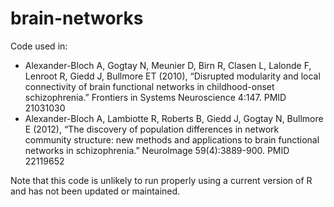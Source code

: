 # brain-networks

Code used in: 
* Alexander-Bloch A, Gogtay N, Meunier D, Birn R, Clasen L, Lalonde F, Lenroot R, Giedd J, Bullmore ET (2010), “Disrupted modularity and local connectivity of brain functional networks in childhood-onset schizophrenia.” Frontiers in Systems Neuroscience 4:147. PMID 21031030
* Alexander-Bloch A, Lambiotte R, Roberts B, Giedd J, Gogtay N, Bullmore E (2012), “The discovery of population differences in network community structure: new methods and applications to brain functional networks in schizophrenia.” NeuroImage 59(4):3889-900. PMID 22119652

Note that this code is unlikely to run properly using a current version of R and has not been updated or maintained.
